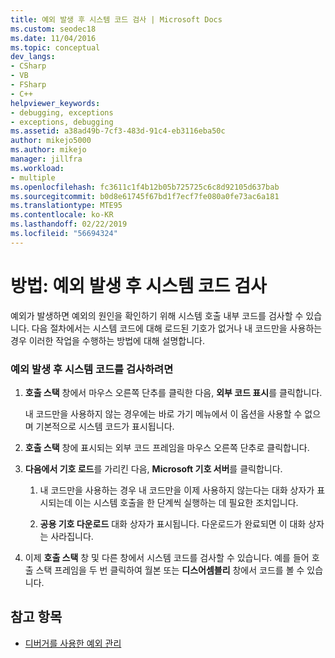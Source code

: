 ```yaml
---
title: 예외 발생 후 시스템 코드 검사 | Microsoft Docs
ms.custom: seodec18
ms.date: 11/04/2016
ms.topic: conceptual
dev_langs:
- CSharp
- VB
- FSharp
- C++
helpviewer_keywords:
- debugging, exceptions
- exceptions, debugging
ms.assetid: a38ad49b-7cf3-483d-91c4-eb3116eba50c
author: mikejo5000
ms.author: mikejo
manager: jillfra
ms.workload:
- multiple
ms.openlocfilehash: fc3611c1f4b12b05b725725c6c8d92105d637bab
ms.sourcegitcommit: b0d8e61745f67bd1f7ecf7fe080a0fe73ac6a181
ms.translationtype: MTE95
ms.contentlocale: ko-KR
ms.lasthandoff: 02/22/2019
ms.locfileid: "56694324"
---
```

# <a name="how-to-examine-system-code-after-an-exception"></a>방법: 예외 발생 후 시스템 코드 검사
예외가 발생하면 예외의 원인을 확인하기 위해 시스템 호출 내부 코드를 검사할 수 있습니다. 다음 절차에서는 시스템 코드에 대해 로드된 기호가 없거나 내 코드만을 사용하는 경우 이러한 작업을 수행하는 방법에 대해 설명합니다.

### <a name="to-examine-system-code-following-an-exception"></a>예외 발생 후 시스템 코드를 검사하려면

1.  **호출 스택** 창에서 마우스 오른쪽 단추를 클릭한 다음, **외부 코드 표시**를 클릭합니다.

     내 코드만을 사용하지 않는 경우에는 바로 가기 메뉴에서 이 옵션을 사용할 수 없으며 기본적으로 시스템 코드가 표시됩니다.

2.  **호출 스택** 창에 표시되는 외부 코드 프레임을 마우스 오른쪽 단추로 클릭합니다.

3.  **다음에서 기호 로드**를 가리킨 다음, **Microsoft 기호 서버**를 클릭합니다.

    1.  내 코드만을 사용하는 경우 내 코드만을 이제 사용하지 않는다는 대화 상자가 표시되는데 이는 시스템 호출을 한 단계씩 실행하는 데 필요한 조치입니다.

    2.  **공용 기호 다운로드** 대화 상자가 표시됩니다. 다운로드가 완료되면 이 대화 상자는 사라집니다.

4.  이제 **호출 스택** 창 및 다른 창에서 시스템 코드를 검사할 수 있습니다. 예를 들어 호출 스택 프레임을 두 번 클릭하여 월본 또는 **디스어셈블리** 창에서 코드를 볼 수 있습니다.

## <a name="see-also"></a>참고 항목
- [디버거를 사용한 예외 관리](../debugger/managing-exceptions-with-the-debugger.md)